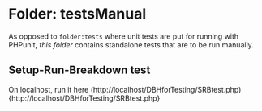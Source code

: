 # Folder: testsManual

As opposed to `folder:tests` where unit tests are put for running with PHPunit, *this folder* contains standalone tests that are to be run manually.

## Setup-Run-Breakdown test

On localhost, run it here (http://localhost/DBHforTesting/SRBtest.php){http://localhost/DBHforTesting/SRBtest.php}

